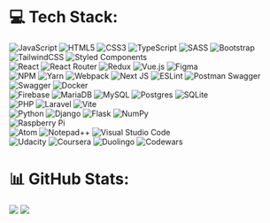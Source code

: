 # 💻 Tech Stack:
 ![JavaScript](https://img.shields.io/badge/javascript-%23323330.svg?style=plastic&logo=javascript&logoColor=%23F7DF1E) 
 ![HTML5](https://img.shields.io/badge/html5-%23E34F26.svg?style=plastic&logo=html5&logoColor=white)
 ![CSS3](https://img.shields.io/badge/css3-%231572B6.svg?style=plastic&logo=css3&logoColor=white)
 ![TypeScript](https://img.shields.io/badge/typescript-%23007ACC.svg?style=plastic&logo=typescript&logoColor=white)
 ![SASS](https://img.shields.io/badge/SASS-hotpink.svg?style=plastic&logo=SASS&logoColor=white)
 ![Bootstrap](https://img.shields.io/badge/bootstrap-%23563D7C.svg?style=plastic&logo=bootstrap&logoColor=white)
 ![TailwindCSS](https://img.shields.io/badge/tailwindcss-%2338B2AC.svg?style=plastic&logo=tailwind-css&logoColor=white)
 ![Styled Components](https://img.shields.io/badge/styled--components-DB7093?style=plastic&logo=styled-components&logoColor=white)
 <br/>
 ![React](https://img.shields.io/badge/react-%2320232a.svg?style=plastic&logo=react&logoColor=%2361DAFB) 
 ![React Router](https://img.shields.io/badge/React_Router-CA4245?style=plastic&logo=react-router&logoColor=white)
 ![Redux](https://img.shields.io/badge/redux-%23593d88.svg?style=plastic&logo=redux&logoColor=white)
 ![Vue.js](https://img.shields.io/badge/vuejs-%2335495e.svg?style=plastic&logo=vuedotjs&logoColor=%234FC08D)
 ![Figma](https://img.shields.io/badge/figma-%23F24E1E.svg?style=plastic&logo=figma&logoColor=white)
 <br/>
 ![NPM](https://img.shields.io/badge/NPM-%23000000.svg?style=plastic&logo=npm&logoColor=white)
 ![Yarn](https://img.shields.io/badge/yarn-%232C8EBB.svg?style=plastic&logo=yarn&logoColor=white)
  ![Webpack](https://img.shields.io/badge/webpack-%238DD6F9.svg?style=plastic&logo=webpack&logoColor=black) 
 ![Next JS](https://img.shields.io/badge/Next-black?style=plastic&logo=next.js&logoColor=white) 
 ![ESLint](https://img.shields.io/badge/ESLint-4B3263?style=plastic&logo=eslint&logoColor=white) 
 ![Postman](https://img.shields.io/badge/Postman-FF6C37?style=plastic&logo=postman&logoColor=white)
 Swagger	![Swagger](https://img.shields.io/badge/-Swagger-%23Clojure?style=plastic&logo=swagger&logoColor=white)
 ![Docker](https://img.shields.io/badge/docker-%230db7ed.svg?style=plastic&logo=docker&logoColor=white)
 <br/> 
 ![Firebase](https://img.shields.io/badge/firebase-%23039BE5.svg?style=plastic&logo=firebase)
 ![MariaDB](https://img.shields.io/badge/MariaDB-003545?style=plastic&logo=mariadb&logoColor=white)
 ![MySQL](https://img.shields.io/badge/mysql-%2300f.svg?style=plastic&logo=mysql&logoColor=white)
 ![Postgres](https://img.shields.io/badge/postgres-%23316192.svg?style=plastic&logo=postgresql&logoColor=white)
 ![SQLite](https://img.shields.io/badge/sqlite-%2307405e.svg?style=plastic&logo=sqlite&logoColor=white)<br/> 
 ![PHP](https://img.shields.io/badge/php-%23777BB4.svg?style=plastic&logo=php&logoColor=white)
 ![Laravel](https://img.shields.io/badge/laravel-%23FF2D20.svg?style=plastic&logo=laravel&logoColor=white)
 ![Vite](https://img.shields.io/badge/vite-%23646CFF.svg?style=plastic&logo=vite&logoColor=white)
 <br/> 
 ![Python](https://img.shields.io/badge/python-3670A0?style=plastic&logo=python&logoColor=ffdd54)
 ![Django](https://img.shields.io/badge/django-%23092E20.svg?style=plastic&logo=django&logoColor=white)
 ![Flask](https://img.shields.io/badge/flask-%23000.svg?style=plastic&logo=flask&logoColor=white)
 ![NumPy](https://img.shields.io/badge/numpy-%23013243.svg?style=plastic&logo=numpy&logoColor=white)
 <br/>
 ![Raspberry Pi](https://img.shields.io/badge/-RaspberryPi-C51A4A?style=plastic&logo=Raspberry-Pi)
 <br/>
 ![Atom](https://img.shields.io/badge/Atom-%2366595C.svg?style=plastic&logo=atom&logoColor=white)
 ![Notepad++](https://img.shields.io/badge/Notepad++-90E59A.svg?style=plastic&logo=notepad%2b%2b&logoColor=black)
 ![Visual Studio Code](https://img.shields.io/badge/Visual%20Studio%20Code-0078d7.svg?style=plastic&logo=visual-studio-code&logoColor=white)
 <br/>
 ![Udacity](https://img.shields.io/badge/Udacity-grey?style=plastic&logo=udacity&logoColor=15B8E6)
 ![Coursera](https://img.shields.io/badge/Coursera-%230056D2.svg?style=plastic&logo=Coursera&logoColor=white)
 ![Duolingo](https://img.shields.io/badge/Duolingo-%234DC730.svg?style=plastic&logo=Duolingo&logoColor=white)
 ![Codewars](https://img.shields.io/badge/Codewars-B1361Estyle=plastic&logo=codewars&logoColor=grey)
 


 
# 📊 GitHub Stats:
<!--
![](https://github-readme-stats.vercel.app/api?username=Kuldyaev&theme=tokyonight&hide_border=false&include_all_commits=true&count_private=true)<br/>   
-->
![](https://github-readme-streak-stats.herokuapp.com/?user=Kuldyaev&theme=tokyonight&hide_border=false)
![](https://github-readme-stats.vercel.app/api/top-langs/?username=Kuldyaev&theme=tokyonight&hide_border=false&include_all_commits=true&count_private=true&layout=compact)


